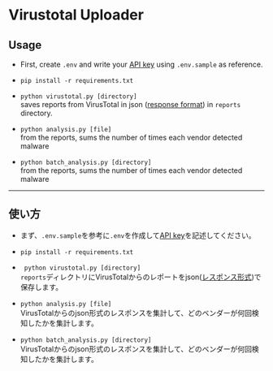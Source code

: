 # Virustotal Uploader
## Usage
- First, create `.env` and write your [API key](https://www.virustotal.com/#/join-us) using `.env.sample` as reference.  

- `pip install -r requirements.txt`

- `python virustotal.py [directory]`  
saves reports from VirusTotal in json ([response format](https://www.virustotal.com/ja/documentation/public-api/#getting-file-scans)) in `reports` directory.  

- `python analysis.py [file]`  
from the reports, sums the number of times each vendor detected malware  

- `python batch_analysis.py [directory]`  
from the reports, sums the number of times each vendor detected malware  

---
## 使い方
- まず、`.env.sample`を参考に`.env`を作成して[API key](https://www.virustotal.com/#/join-us)を記述してください。  

- `pip install -r requirements.txt`

- ` python virustotal.py [directory]`  
`reports`ディレクトリにVirusTotalからのレポートをjson([レスポンス形式](https://www.virustotal.com/ja/documentation/public-api/#getting-file-scans))で保存します。  

- `python analysis.py [file]`  
VirusTotalからのjson形式のレスポンスを集計して、どのベンダーが何回検知したかを集計します。  

- `python batch_analysis.py [directory]`  
VirusTotalからのjson形式のレスポンスを集計して、どのベンダーが何回検知したかを集計します。  
